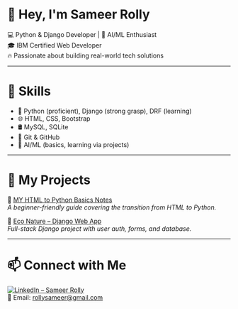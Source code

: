 # 👋 Hey, I'm Sameer Rolly

💻 Python & Django Developer | 🌱 AI/ML Enthusiast  
🎓 IBM Certified Web Developer  
🔥 Passionate about building real-world tech solutions

---

# 🚀 Skills

- 🐍 Python (proficient), Django (strong grasp), DRF (learning)
- 🌐 HTML, CSS, Bootstrap
- 🛢️ MySQL, SQLite
- 🔧 Git & GitHub
- 🤖 AI/ML (basics, learning via projects)

---

# 📂 My Projects

🔹 [MY HTML to Python Basics Notes](https://github.com/sameerrolly/html-to-python-basics)  
_A beginner-friendly guide covering the transition from HTML to Python._

🔹 [Eco Nature – Django Web App](https://github.com/sameerrolly/eco-nature-django-app)  
_Full-stack Django project with user auth, forms, and database._



---
 # 📫 Connect with Me

[![LinkedIn – Sameer Rolly](https://img.shields.io/badge/LinkedIn-blue?style=flat&logo=linkedin)](https://www.linkedin.com/in/sameer-rolly-9012b3231)  
📧 Email: rollysameer@gmail.com
